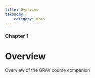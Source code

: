 ```yaml
---
title: Overview
taxonomy:
    category: docs
---
```


### Chapter 1

# Overview

Overview of the GRAV course companion
